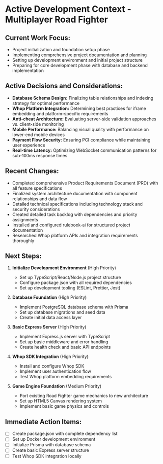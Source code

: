 # Active Development Context - Multiplayer Road Fighter

## Current Work Focus:
*   Project initialization and foundation setup phase
*   Implementing comprehensive project documentation and planning
*   Setting up development environment and initial project structure
*   Preparing for core development phase with database and backend implementation

## Active Decisions and Considerations:
*   **Database Schema Design:** Finalizing table relationships and indexing strategy for optimal performance
*   **Whop Platform Integration:** Determining best practices for iframe embedding and platform-specific requirements
*   **Anti-cheat Architecture:** Evaluating server-side validation approaches vs. client-side monitoring
*   **Mobile Performance:** Balancing visual quality with performance on lower-end mobile devices
*   **Payment Flow Security:** Ensuring PCI compliance while maintaining user experience
*   **Real-time Latency:** Optimizing WebSocket communication patterns for sub-100ms response times

## Recent Changes:
*   Completed comprehensive Product Requirements Document (PRD) with all feature specifications
*   Finalized system architecture documentation with component relationships and data flow
*   Detailed technical specifications including technology stack and security considerations
*   Created detailed task backlog with dependencies and priority assignments
*   Installed and configured rulebook-ai for structured project documentation
*   Researched Whop platform APIs and integration requirements thoroughly

## Next Steps:
1. **Initialize Development Environment** (High Priority)
   - Set up TypeScript/React/Node.js project structure
   - Configure package.json with all required dependencies
   - Set up development tooling (ESLint, Prettier, Jest)

2. **Database Foundation** (High Priority)
   - Implement PostgreSQL database schema with Prisma
   - Set up database migrations and seed data
   - Create initial data access layer

3. **Basic Express Server** (High Priority)
   - Implement Express.js server with TypeScript
   - Set up basic middleware and error handling
   - Create health check and basic API endpoints

4. **Whop SDK Integration** (High Priority)
   - Install and configure Whop SDK
   - Implement user authentication flow
   - Test Whop platform embedding requirements

5. **Game Engine Foundation** (Medium Priority)
   - Port existing Road Fighter game mechanics to new architecture
   - Set up HTML5 Canvas rendering system
   - Implement basic game physics and controls

## Immediate Action Items:
- [ ] Create package.json with complete dependency list
- [ ] Set up Docker development environment
- [ ] Initialize Prisma with database schema
- [ ] Create basic Express server structure
- [ ] Test Whop SDK integration locally